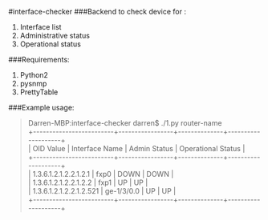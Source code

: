 #interface-checker
###Backend to check device for :
<ol>
<li>Interface list</li>
<li>Administrative status</li>
<li>Operational status</li>
</ol>

###Requirements:
<ol>
<li>Python2</li>
<li>pysnmp</li>
<li>PrettyTable</li>
</ol>


###Example usage:
>Darren-MBP:interface-checker darren$ ./1.py router-name  
>+-------------------------+-----------------+--------------+--------------------+  
>|        OID Value        |  Interface Name | Admin Status | Operational Status |  
>+-------------------------+-----------------+--------------+--------------------+  
>|  1.3.6.1.2.1.2.2.1.2.1  |       fxp0      |     DOWN     |        DOWN        |  
>|  1.3.6.1.2.1.2.2.1.2.2  |       fxp1      |      UP      |         UP         |  
>| 1.3.6.1.2.1.2.2.1.2.521 |    ge-1/3/0.0   |      UP      |         UP         |  
>+-------------------------+-----------------+--------------+--------------------+  
